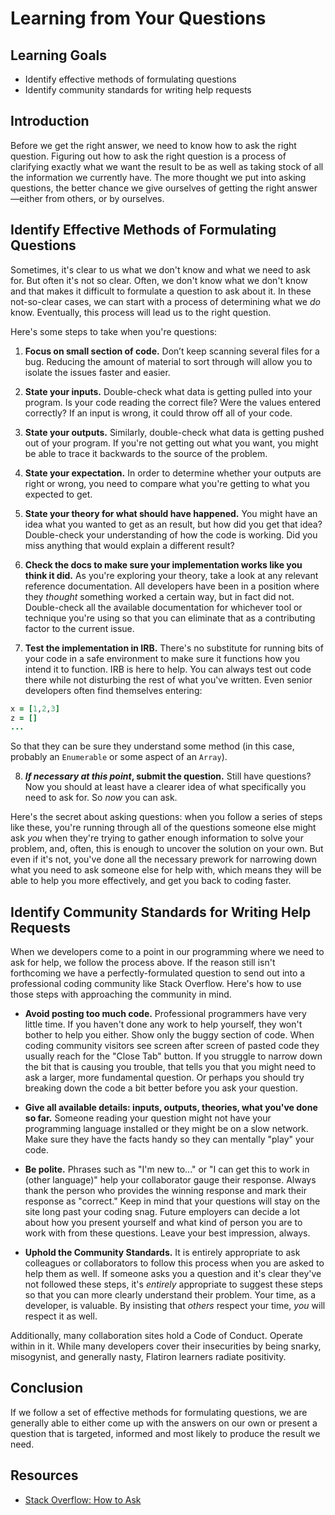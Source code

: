 # Learning from Your Questions

## Learning Goals

- Identify effective methods of formulating questions
- Identify community standards for writing help requests

## Introduction

Before we get the right answer, we need to know how to ask the right question.
Figuring out how to ask the right question is a process of clarifying exactly
what we want the result to be as well as taking stock of all the information we
currently have. The more thought we put into asking questions, the better chance
we give ourselves of getting the right answer—either from others, or by
ourselves.

## Identify Effective Methods of Formulating Questions

Sometimes, it's clear to us what we don't know and what we need to ask for. But
often it's not so clear. Often, we don't know what we don't know and that makes
it difficult to formulate a question to ask about it. In these not-so-clear
cases, we can start with a process of determining what we _do_ know. Eventually,
this process will lead us to the right question.

Here's some steps to take when you're questions:

1. __Focus on small section of code.__ Don’t keep scanning several files for a
bug. Reducing the amount of material to sort through will allow you to isolate
the issues faster and easier.

2. __State your inputs.__ Double-check what data is getting pulled into your
program. Is your code reading the correct file? Were the values entered
correctly? If an input is wrong, it could throw off all of your code.

3. __State your outputs.__ Similarly, double-check what data is getting pushed
out of your program. If you're not getting out what you want, you might be able
to trace it backwards to the source of the problem.

4. __State your expectation.__ In order to determine whether your outputs are
right or wrong, you need to compare what you're getting to what you expected to
get.

5. __State your theory for what should have happened.__ You might have an idea
what you wanted to get as an result, but how did you get that idea? Double-check
your understanding of how the code is working. Did you miss anything that would
explain a different result?

6. __Check the docs to make sure your implementation works like you think it
did.__ As you're exploring your theory, take a look at any relevant reference
documentation. All developers have been in a position where they _thought_
something worked a certain way, but in fact did not. Double-check all the
available documentation for whichever tool or technique you're using so that you
can eliminate that as a contributing factor to the current issue.

7. __Test the implementation in IRB.__ There's no substitute for running bits of
your code in a safe environment to make sure it functions how you intend it to
function. IRB is here to help. You can always test out code there while not
disturbing the rest of what you've written.  Even senior developers often find
themselves entering:

```ruby
x = [1,2,3]
z = []
...
```

So that they can be sure they understand some method (in this case, probably an
`Enumerable` or some aspect of an `Array`).

8. ___If necessary at this point_, submit the question.__ Still have questions?
Now you should at least have a clearer idea of what specifically you need to ask
for. So _now_ you can ask.

Here's the secret about asking questions: when you follow a series of steps like
these, you're running through all of the questions someone else might ask _you_
when they're trying to gather enough information to solve your problem, and,
often, this is enough to uncover the solution on your own. But even if it's not,
you've done all the necessary prework for narrowing down what you need to ask
someone else for help with, which means they will be able to help you more
effectively, and get you back to coding faster.

## Identify Community Standards for Writing Help Requests

When we developers come to a point in our programming where we need to ask for
help, we follow the process above. If the reason still isn't forthcoming we have
a perfectly-formulated question to send out into a professional coding community
like Stack Overflow. Here's how to use those steps with approaching the
community in mind.

- __Avoid posting too much code.__ Professional programmers have very little
time. If you haven't done any work to help yourself, they won't bother to help
you either. Show only the buggy section of code. When coding community visitors
see screen after screen of pasted code they usually reach for the "Close Tab"
button. If you struggle to narrow down the bit that is causing you trouble, that
tells you that you might need to ask a larger, more fundamental question. Or
perhaps you should try breaking down the code a bit better before you ask your
question.

- __Give all available details: inputs, outputs, theories, what you've done so
far.__ Someone reading your question might not have your programming
language installed or they might be on a slow network. Make sure they have
the facts handy so they can mentally "play" your code.

- **Be polite.** Phrases such as "I'm new to..." or "I can get this to work in
(other language)" help your collaborator gauge their response. Always thank the person
who provides the winning response and mark their response as "correct." Keep in
mind that your questions will stay on the site long past your coding snag. Future
employers can decide a lot about how you present yourself and what kind of person
you are to work with from these questions. Leave your best impression, always.

- **Uphold the Community Standards.** It is entirely appropriate to ask colleagues
or collaborators to follow this process when you are asked to help them as well.
If someone asks you a question and it's clear they've not followed these steps,
it's _entirely_ appropriate to suggest these steps so that you can more clearly
understand their problem. Your time, as a developer, is valuable. By insisting
that _others_ respect your time, _you_ will respect it as well.

Additionally, many collaboration sites hold a Code of Conduct. Operate within in
it. While many developers cover their insecurities by being snarky, misogynist,
and generally nasty, Flatiron learners radiate positivity.

## Conclusion

If we follow a set of effective methods for formulating questions, we are
generally able to either come up with the answers on our own or present a
question that is targeted, informed and most likely to produce the result we
need.

## Resources

- [Stack Overflow: How to Ask](https://stackoverflow.com/help/how-to-ask)

